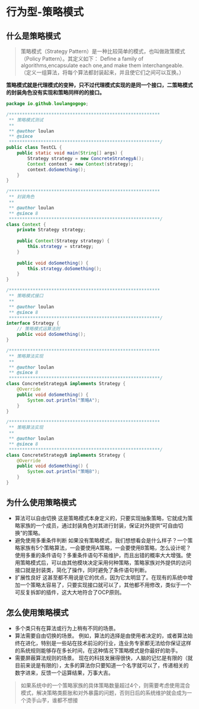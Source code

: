 # 行为型-策略模式

## 什么是策略模式

> 策略模式（Strategy Pattern）是一种比较简单的模式，也叫做政策模式（Policy Pattern）。其定义如下：
> Define a family of algorithms,encapsulate each one,and make them interchangeable.（定义一组算法，将每个算法都封装起来，并且使它们之间可以互换。）



**策略模式就是代理模式的变种，只不过代理模式实现的是同一个接口，二策略模式的封装角色没有实现和策略同样的的接口。**



```java
package io.github.loulangogogo;

/*********************************************************
 ** 策略模式测试
 ** 
 ** @author loulan
 ** @since 
 *********************************************************/
public class TestCL {
    public static void main(String[] args) {
        Strategy strategy = new ConcreteStrategyA();
        Context context = new Context(strategy);
        context.doSomething();
    }
}

/*********************************************************
 ** 封装角色
 ** 
 ** @author loulan
 ** @since 8
 *********************************************************/
class Context {
    private Strategy strategy;
    
    public Context(Strategy strategy) {
        this.strategy = strategy;
    }
    
    public void doSomething() {
        this.strategy.doSomething();
    }
}

/*********************************************************
 ** 策略模式接口
 ** 
 ** @author loulan
 ** @since 8
 *********************************************************/
interface Strategy {
    // 策略模式运算法则
    public void doSomething();    
}

/*********************************************************
 ** 策略算法实现
 ** 
 ** @author loulan
 ** @since 8
 *********************************************************/
class ConcreteStrategyA implements Strategy {
    @Override
    public void doSomething() {
        System.out.println("策略A");
    }
}

/*********************************************************
 ** 策略算法实现
 ** 
 ** @author loulan
 ** @since 8
 *********************************************************/
class ConcreteStrategyB implements Strategy {
    @Override
    public void doSomething() {
        System.out.println("策略B");
    }
}

```





## 为什么使用策略模式

- 算法可以自由切换
  这是策略模式本身定义的，只要实现抽象策略，它就成为策略家族的一个成员，通过封装角色对其进行封装，保证对外提供“可自由切换”的策略。
- 避免使用多重条件判断
  如果没有策略模式，我们想想看会是什么样子？一个策略家族有5个策略算法，一会要使用A策略，一会要使用B策略，怎么设计呢？使用多重的条件语句？多重条件语句不易维护，而且出错的概率大大增强。使用策略模式后，可以由其他模块决定采用何种策略，策略家族对外提供的访问接口就是封装类，简化了操作，同时避免了条件语句判断。
- 扩展性良好
  这甚至都不用说是它的优点，因为它太明显了。在现有的系统中增加一个策略太容易了，只要实现接口就可以了，其他都不用修改，类似于一个可反复拆卸的插件，这大大地符合了OCP原则。



## 怎么使用策略模式

- 多个类只有在算法或行为上稍有不同的场景。
- 算法需要自由切换的场景。
  例如，算法的选择是由使用者决定的，或者算法始终在进化，特别是一些站在技术前沿的行业，连业务专家都无法给你保证这样的系统规则能够存在多长时间，在这种情况下策略模式是你最好的助手。
- 需要屏蔽算法规则的场景。
  现在的科技发展得很快，人脑的记忆是有限的（就目前来说是有限的），太多的算法你只要知道一个名字就可以了，传递相关的数字进来，反馈一个运算结果，万事大吉。



> 如果系统中的一个策略家族的具体策略数量超过4个，则需要考虑使用混合模式，解决策略类膨胀和对外暴露的问题，否则日后的系统维护就会成为一个烫手山芋，谁都不想接